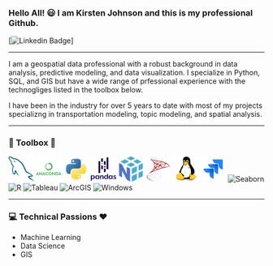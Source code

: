 ### Hello All! :smiley: I am Kirsten Johnson and this is my professional Github.
[![Linkedin Badge](https://img.shields.io/badge/-kirstenrjohnson-blue?style=flat-square&logo=Linkedin&logoColor=white&link=https://https://www.linkedin.com/in/kirstenrjohnson)]

---
I am a geospatial data professional with a robust background in data analysis, predictive modeling, and data visualization. I specialize in Python, SQL, and GIS but have a wide range of prfessional experience with the technogliges listed in the toolbox below. 

I have been in the industry for over 5 years to date with most of my projects specializng in transportation modeling, topic modeling, and spatial analysis.  

---

### 🧰 Toolbox 🧰

<img src = "https://github.com/devicons/devicon/blob/master/icons/mysql/mysql-original.svg" alt="My SQL" width="50" height="50" /> <img src = "https://github.com/devicons/devicon/blob/master/icons/anaconda/anaconda-original-wordmark.svg" alt="Anaconda Logo" width="50" height="50" />  <img src = "https://github.com/devicons/devicon/blob/master/icons/python/python-original.svg" alt="Python" width="50" height="50" />  <img src = "https://github.com/devicons/devicon/blob/master/icons/pandas/pandas-original-wordmark.svg" alt="Pandas" width="50" height="50" /> <img src = "https://github.com/devicons/devicon/blob/master/icons/numpy/numpy-original.svg" alt="Numpy" width="50" height="50" /> <img src = "https://github.com/devicons/devicon/blob/master/icons/microsoftsqlserver/microsoftsqlserver-original.svg" alt="MSSQL" width="50" height="50" /> <img src = "https://github.com/devicons/devicon/blob/master/icons/linux/linux-original.svg" alt="Linux" width="50" height="50" /> <img src = "https://github.com/devicons/devicon/blob/master/icons/jira/jira-original.svg" alt="Jira" width="50" height="50" /> <img src = "https://cdn.worldvectorlogo.com/logos/seaborn-1.svg" alt="Seaborn" width="50" height="50" /> <img src = "https://cdn.worldvectorlogo.com/logos/r-lang.svg" alt="R" width="50" height="50" /> <img src = "https://cdn.worldvectorlogo.com/logos/tableau-software.svg" alt="Tableau" width="50" height="50" /> <img src = "https://upload.wikimedia.org/wikipedia/commons/d/df/ArcGIS_logo.png" alt="ArcGIS" width="50" height="50" /> <img src = "https://cdn.worldvectorlogo.com/logos/windows.svg" alt="Windows" width="50" height="50" /> 

---

### 💻 Technical Passions ❤️
- Machine Learning
- Data Science
- GIS

<!--
### Stats 
[![Top Langs](https://github-readme-stats.vercel.app/api/top-langs/?username=kirstenrjohnson)](https://github.com/anuraghazra/github-readme-stats)
-->

<!--
**kirstenrjohnson/kirstenrjohnson** is a ✨ _special_ ✨ repository because its `README.md` (this file) appears on your GitHub profile.

Here are some ideas to get you started:

- 🔭 I’m currently working ...
- 🌱 I’m currently learning ...
- 👯 I’m looking to collaborate on ...
- 🤔 I’m looking for help with ...
- 💬 Ask me about ...
- 📫 How to reach me: ...
- 😄 Pronouns: ...
- ⚡ Fun fact: ...
-->
